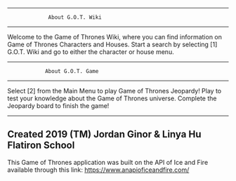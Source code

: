  ----------------------------------------------------
                 About G.O.T. Wiki
 ----------------------------------------------------
  Welcome to the Game of Thrones Wiki, where you
  can find information on Game of Thrones Characters
  and Houses. Start a search by selecting [1] G.O.T.
  Wiki and go to either the character or house menu.


 ----------------------------------------------------
                About G.O.T. Game
 ----------------------------------------------------
  Select [2] from the Main Menu to play Game of
  Thrones Jeopardy! Play to test your knowledge
  about the Game of Thrones universe. Complete the
  Jeopardy board to finish the game!

 
 ----------------------------------------------------
  Created 2019 (TM)
  Jordan Ginor & Linya Hu
  Flatiron School
 ----------------------------------------------------


This Game of Thrones application
was built on the API of Ice and Fire
available through this link:
https://www.anapioficeandfire.com/
